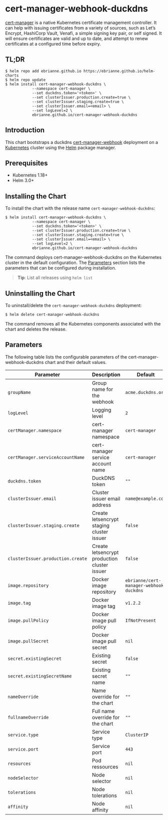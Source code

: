 # cert-manager-webhook-duckdns

[cert-manager](https://cert-manager.io/docs/) is a native Kubernetes certificate management controller. It can help with issuing certificates from a variety of sources, such as Let’s Encrypt, HashiCorp Vault, Venafi, a simple signing key pair, or self signed. It will ensure certificates are valid and up to date, and attempt to renew certificates at a configured time before expiry.

## TL;DR

```console
$ helm repo add ebrianne.github.io https://ebrianne.github.io/helm-charts
$ helm repo update
$ helm install cert-manager-webhook-duckdns \
            --namespace cert-manager \
            --set duckdns.token='<token>' \
            --set clusterIssuer.production.create=true \
            --set clusterIssuer.staging.create=true \
            --set clusterIssuer.email=<email> \
            --set logLevel=2 \
            ebrianne.github.io/cert-manager-webhook-duckdns
```

## Introduction

This chart bootstraps a duckdns [cert-manager-webhook](https://cert-manager.io/docs/configuration/acme/dns01/webhook/) deployment on a [Kubernetes](http://kubernetes.io) cluster using the [Helm](https://helm.sh) package manager.

## Prerequisites

- Kubernetes 1.18+
- Helm 3.0+

## Installing the Chart

To install the chart with the release name `cert-manager-webhook-duckdns`:

```console
$ helm install cert-manager-webhook-duckdns \
            --namespace cert-manager \
            --set duckdns.token='<token>' \
            --set clusterIssuer.production.create=true \
            --set clusterIssuer.staging.create=true \
            --set clusterIssuer.email=<email> \
            --set logLevel=2 \
            ebrianne.github.io/cert-manager-webhook-duckdns
```

The command deploys cert-manager-webhook-duckdns on the Kubernetes cluster in the default configuration. The [Parameters](#parameters) section lists the parameters that can be configured during installation.

> **Tip**: List all releases using `helm list`

## Uninstalling the Chart

To uninstall/delete the `cert-manager-webhook-duckdns` deployment:

```console
$ helm delete cert-manager-webhook-duckdns
```

The command removes all the Kubernetes components associated with the chart and deletes the release.

## Parameters

The following table lists the configurable parameters of the cert-manager-webhook-duckdns chart and their default values.

| Parameter                          | Description                                     | Default                                                 |
|------------------------------------|-------------------------------------------------|---------------------------------------------------------|
| `groupName`                        | Group name for the webhook                      | `acme.duckdns.org`                                      |
| `logLevel`                         | Logging level                                   | `2`                                                     |
| `certManager.namespace`            | cert-manager namespace                          | `cert-manager`                                          |
| `certManager.serviceAccountName`   | cert-manager service account name               | `cert-manager`                                          |
| `duckdns.token`                    | DuckDNS token                                   | `""`                                                    |
| `clusterIssuer.email`              | Cluster issuer email address                    | `name@example.com`                                      |
| `clusterIssuer.staging.create`     | Create letsencrypt staging cluster issuer       | `false`                                                 |
| `clusterIssuer.production.create`  | Create letsencrypt production cluster issuer    | `false`                                                 |
| `image.repository`                 | Docker image repository                         | `ebrianne/cert-manager-webhook-duckdns`                 |
| `image.tag`                        | Docker image tag                                | `v1.2.2`                                                |
| `image.pullPolicy`                 | Docker image pull policy                        | `IfNotPresent`                                          |
| `image.pullSecret`                 | Docker image pull secret                        | `nil`                                                   |
| `secret.existingSecret`            | Existing secret                                 | `false`                                                 |
| `secret.existingSecretName`        | Existing secret name                            | `""`                                                    |
| `nameOverride`                     | Name override for the chart                     | `""`                                                    |
| `fullnameOverride`                 | Full name override for the chart                | `""`                                                    |
| `service.type`                     | Service type                                    | `ClusterIP`                                             |
| `service.port`                     | Service port                                    | `443`                                                   |
| `resources`                        | Pod ressources                                  | `nil`                                                   |
| `nodeSelector`                     | Node selector                                   | `nil`                                                   |
| `tolerations`                      | Node tolerations                                | `nil`                                                   |
| `affinity`                         | Node affinity                                   | `nil`                                                   |
